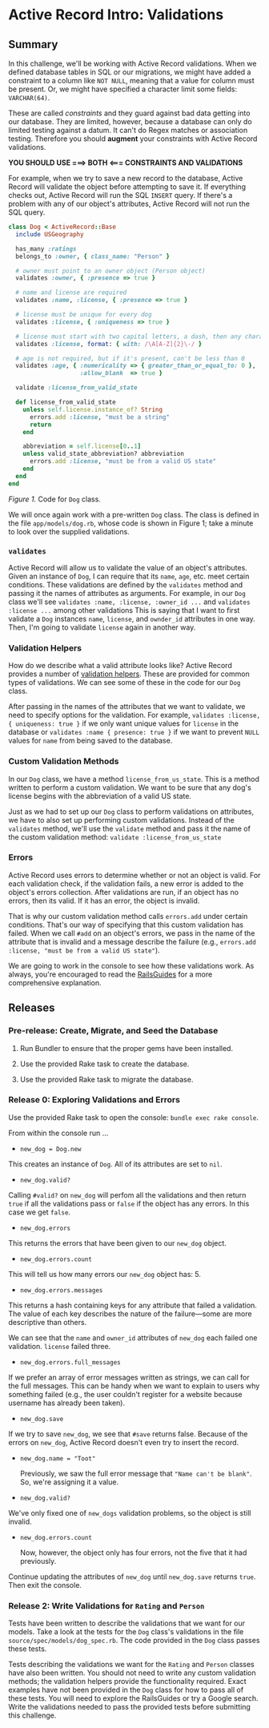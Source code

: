 # Active Record Intro:  Validations

## Summary

In this challenge, we'll be working with Active Record validations.  When we defined database tables in SQL or our migrations, we might have added a constraint to a column like `NOT NULL`, meaning that a value for column must be present.  Or, we might have specified a character limit some fields:  `VARCHAR(64)`.

These are called *constraints* and they guard against bad data getting into our database.  They are limited, however, because a database can only do limited testing against a datum. It can't do Regex matches or association testing.  Therefore you should **augment** your constraints with Active Record validations.

**YOU SHOULD USE ===> BOTH <=== CONSTRAINTS AND VALIDATIONS**

For example, when we try to save a new record to the database, Active Record will validate the object before attempting to save it.  If everything checks out, Active Record will run the SQL `INSERT` query.  If there's a problem with any of our object's attributes, Active Record will not run the SQL query.

```ruby
class Dog < ActiveRecord::Base
  include USGeography

  has_many :ratings
  belongs_to :owner, { class_name: "Person" }

  # owner must point to an owner object (Person object)
  validates :owner, { :presence => true }

  # name and license are required
  validates :name, :license, { :presence => true }

  # license must be unique for every dog
  validates :license, { :uniqueness => true }

  # license must start with two capital letters, a dash, then any characters
  validates :license, format: { with: /\A[A-Z]{2}\-/ }

  # age is not required, but if it's present, can't be less than 0
  validates :age, { :numericality => { greater_than_or_equal_to: 0 },
                    :allow_blank  => true }

  validate :license_from_valid_state

  def license_from_valid_state
    unless self.license.instance_of? String
      errors.add :license, "must be a string"
      return
    end

    abbreviation = self.license[0..1]
    unless valid_state_abbreviation? abbreviation
      errors.add :license, "must be from a valid US state"
    end
  end
end
```

*Figure 1.*  Code for `Dog` class.

We will once again work with a pre-written `Dog` class.  The class is defined in the file `app/models/dog.rb`, whose code is shown in Figure 1; take a minute to look over the supplied validations.

### `validates`

Active Record will allow us to validate the value of an object's attributes.  Given an instance of `Dog`, I can require that its `name`, `age`, etc. meet certain conditions.  These validations are defined by the `validates` method and passing it the names of attributes as arguments.  For example, in our `Dog` class we'll see `validates :name, :license, :owner_id ...` and `validates :license ...` among other validations  This is saying that I want to first validate a `Dog` instances `name`, `license`, and `ownder_id` attributes in one way.  Then, I'm going to validate `license` again in another way.

### Validation Helpers

How do we describe what a valid attribute looks like?  Active Record provides a number of [validation helpers](http://guides.rubyonrails.org/active_record_validations.html#validation-helpers).  These are provided for common types of validations.  We can see some of these in the code for our `Dog` class.

After passing in the names of the attributes that we want to validate, we need to specify options for the validation.  For example, `validates :license, { uniqueness: true }` if we only want unique values for `license` in the database or `validates :name { presence: true }` if we want to prevent `NULL` values for `name` from being saved to the database.

### Custom Validation Methods

In our `Dog` class, we have a method `license_from_us_state`.  This is a method written to perform a custom validation.  We want to be sure that any dog's license begins with the abbreviation of a valid US state.

Just as we had to set up our `Dog` class to perform validations on attributes, we have to also set up performing custom validations.  Instead of the `validates` method, we'll use the `validate` method and pass it the name of the custom validation method:  `validate :license_from_us_state`

### Errors

Active Record uses errors to determine whether or not an object is valid.  For each validation check, if the validation fails, a new error is added to the object's errors collection.  After validations are run, if an object has no errors, then its valid.  If it has an error, the object is invalid.

That is why our custom validation method calls `errors.add` under certain conditions.  That's our way of specifying that this custom validation has failed.  When we call `#add` on an object's errors, we pass in the name of the attribute that is invalid and a message describe the failure (e.g., `errors.add :license, "must be from a valid US state"`).

We are going to work in the console to see how these validations work.  As always, you're encouraged to read the [RailsGuides](http://guides.rubyonrails.org/active_record_validations.html) for a more comprehensive explanation.

## Releases

### Pre-release: Create, Migrate, and Seed the Database

1. Run Bundler to ensure that the proper gems have been installed.

2. Use the provided Rake task to create the database.

3. Use the provided Rake task to migrate the database.

### Release 0: Exploring Validations and Errors

Use the provided Rake task to open the console:  `bundle exec rake console`.

From within the console run ...

-  `new_dog = Dog.new`

  This creates an instance of `Dog`.  All of its attributes are set to `nil`.

-  `new_dog.valid?`

  Calling `#valid?` on `new_dog` will perfom all the validations and then return `true` if all the validations pass or `false` if the object has any errors.  In this case we get `false`.

-  `new_dog.errors`

  This returns the errors that have been given to our `new_dog` object.

-  `new_dog.errors.count`

  This will tell us how many errors our `new_dog` object has:  5.

-  `new_dog.errors.messages`

  This returns a hash containing keys for any attribute that failed a validation.  The value of each key describes the nature of the failure—some are more descriptive than others.

  We can see that the `name` and `owner_id` attributes of `new_dog` each failed one validation.  `license` failed three.

-  `new_dog.errors.full_messages`

  If we prefer an array of error messages written as strings, we can call for the full messages.  This can be handy when we want to explain to users why something failed (e.g., the user couldn't register for a website because username has already been taken).

-  `new_dog.save`

  If we try to save `new_dog`, we see that `#save` returns false.  Because of the errors on `new_dog`, Active Record doesn't even try to insert the record.

- `new_dog.name = "Toot"`

  Previously, we saw the full error message that `"Name can't be blank"`.  So, we're assigning it a value.

-  `new_dog.valid?`

  We've only fixed one of `new_dogs` validation problems, so the object is still invalid.

- `new_dog.errors.count`

  Now, however, the object only has four errors, not the five that it had previously.

Continue updating the attributes of `new_dog` until `new_dog.save` returns `true`.  Then exit the console.

### Release 2: Write Validations for `Rating` and `Person`

Tests have been written to describe the validations that we want for our models.  Take a look at the tests for the `Dog` class's validations in the file `source/spec/models/dog_spec.rb`.  The code provided in the `Dog` class passes these tests.

Tests describing the validations we want for the `Rating` and `Person` classes have also been written.  You should not need to write any custom validation methods; the validation helpers provide the functionality required. Exact examples have not been provided in the `Dog` class for how to pass all of these tests.  You will need to explore the RailsGuides or try a Google search.  Write the validations needed to pass the provided tests before submitting this challenge.
